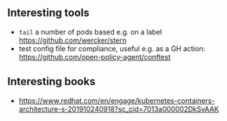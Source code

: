 ## Interesting tools
 
 * `tail` a number of pods based e.g. on a label https://github.com/wercker/stern
 * test config file for compliance, useful e.g. as a GH action: https://github.com/open-policy-agent/conftest

## Interesting books
 * https://www.redhat.com/en/engage/kubernetes-containers-architecture-s-201910240918?sc_cid=7013a000002DkSvAAK
